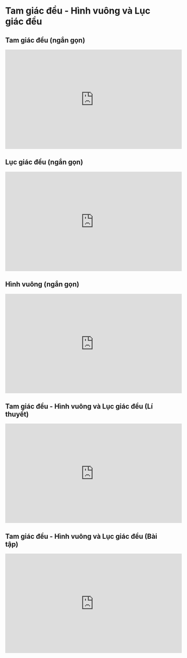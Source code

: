 # Tam giác đều - Hình vuông và Lục giác đều
## Tam giác đều (ngắn gọn)
<iframe width="560" height="315" src="https://www.youtube.com/embed/_AM5qwxwoqE?si=zSzo1F3CkvQ1jhLn" title="YouTube video player" frameborder="0" allow="accelerometer; autoplay; clipboard-write; encrypted-media; gyroscope; picture-in-picture; web-share" referrerpolicy="strict-origin-when-cross-origin" allowfullscreen></iframe>

## Lục giác đều (ngắn gọn)
<iframe width="560" height="315" src="https://www.youtube.com/embed/krJ9I40d0FQ?si=Yn86aVCG8p7Df44s" title="YouTube video player" frameborder="0" allow="accelerometer; autoplay; clipboard-write; encrypted-media; gyroscope; picture-in-picture; web-share" referrerpolicy="strict-origin-when-cross-origin" allowfullscreen></iframe>

## Hình vuông (ngắn gọn)
<iframe width="560" height="315" src="https://www.youtube.com/embed/qt1coCQ93rA?si=ah_8BqqZlWIv6job" title="YouTube video player" frameborder="0" allow="accelerometer; autoplay; clipboard-write; encrypted-media; gyroscope; picture-in-picture; web-share" referrerpolicy="strict-origin-when-cross-origin" allowfullscreen></iframe>

## Tam giác đều - Hình vuông và Lục giác đều (Lí thuyết)
<iframe width="560" height="315" src="https://www.youtube.com/embed/qvEbPMyOzRc?si=Xqh6FcscnuX3FXMn" title="YouTube video player" frameborder="0" allow="accelerometer; autoplay; clipboard-write; encrypted-media; gyroscope; picture-in-picture; web-share" referrerpolicy="strict-origin-when-cross-origin" allowfullscreen></iframe>

## Tam giác đều - Hình vuông và Lục giác đều (Bài tập)
<iframe width="560" height="315" src="https://www.youtube.com/embed/49ya6TluKPQ?si=rEVuhfz9MtFbjOWF" title="YouTube video player" frameborder="0" allow="accelerometer; autoplay; clipboard-write; encrypted-media; gyroscope; picture-in-picture; web-share" referrerpolicy="strict-origin-when-cross-origin" allowfullscreen></iframe>

